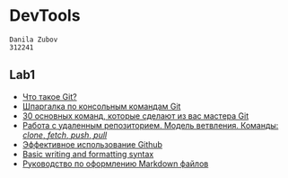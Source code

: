 # DevTools
    Danila Zubov
    312241

## Lab1
- [Что такое Git?](https://docs.microsoft.com/ru-ru/devops/develop/git/what-is-git)
- [Шпаргалка по консольным командам Git](https://github.com/cyberspacedk/Git-commands)
- [30 основных команд, которые сделают из вас мастера Git](https://habr.com/ru/company/ruvds/blog/599929/)
- [Работа с удаленным репозиторием. Модель ветвления. Команды: *clone*, *fetch*, *push*, *pull*](https://smartiqa.ru/courses/git/lesson-6)
- [Эффективное использование Github](https://habr.com/ru/company/2gis/blog/306166/)
- [Basic writing and formatting syntax](https://docs.github.com/en/get-started/writing-on-github/getting-started-with-writing-and-formatting-on-github/basic-writing-and-formatting-syntax)
- [Руководство по оформлению Markdown файлов](https://gist.github.com/Jekins/2bf2d0638163f1294637)
